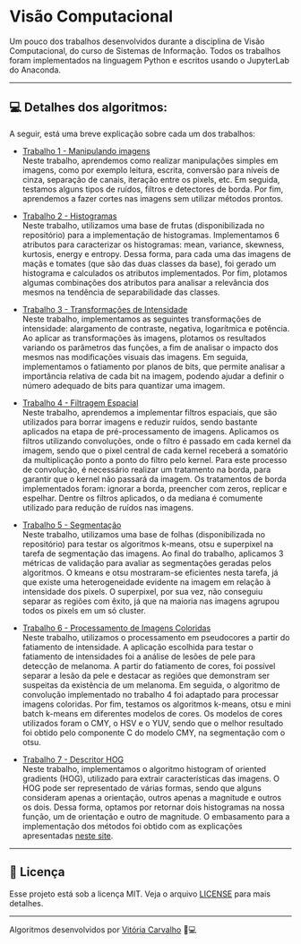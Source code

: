 # Visão Computacional

Um pouco dos trabalhos desenvolvidos durante a disciplina de Visão Computacional, do curso de Sistemas de Informação. Todos os trabalhos foram implementados na linguagem Python e escritos usando o JupyterLab do Anaconda.

---

## :computer: Detalhes dos algoritmos:

A seguir, está uma breve explicação sobre cada um dos trabalhos:

* <a href="https://github.com/VitoriaCarvalho/VisaoComputacional/blob/master/Trabalho%201%20-%20Manipulando%20Imagens/manipulandoImgs.ipynb">Trabalho 1 - Manipulando imagens</a>
<br>Neste trabalho, aprendemos como realizar manipulações simples em imagens, como por exemplo leitura, escrita, conversão para níveis de cinza, separação de canais, iteração entre os pixels, etc. Em seguida, testamos alguns tipos de ruídos, filtros e detectores de borda. Por fim, aprendemos a fazer cortes nas imagens sem utilizar métodos prontos.

* <a href="https://github.com/VitoriaCarvalho/VisaoComputacional/blob/master/Trabalho%202%20-%20Histogramas/histogramas.ipynb">Trabalho 2 - Histogramas</a>
<br>Neste trabalho, utilizamos uma base de frutas (disponibilizada no repositório) para a implementação de histogramas. Implementamos 6 atributos para caracterizar os histogramas: mean, variance, skewness, kurtosis, energy e entropy.  Dessa forma, para cada uma das imagens de maçãs e tomates (que são das duas classes da base), foi gerado um histograma e calculados os atributos implementados. Por fim, plotamos algumas combinações dos atributos para analisar a relevância dos mesmos na tendência de separabilidade das classes.

* <a href="https://github.com/VitoriaCarvalho/VisaoComputacional/blob/master/Trabalho%203%20-%20Transforma%C3%A7%C3%A3o%20de%20Intensidade%20e%20Quantiza%C3%A7%C3%A3o%20de%20Imagens/transf_intensidade.ipynb">Trabalho 3 - Transformações de Intensidade</a>
<br>Neste trabalho, implementamos as seguintes transformações de intensidade: alargamento de contraste, negativa, logarítmica e potência. Ao aplicar as transformações às imagens, plotamos os resultados variando os parâmetros das funções, a fim de analisar o impacto dos mesmos nas modificações visuais das imagens. Em seguida, implementamos o fatiamento por planos
de bits, que permite analisar a importância relativa de cada bit na imagem, podendo ajudar a definir o
número adequado de bits para quantizar uma imagem.

* <a href="https://github.com/VitoriaCarvalho/VisaoComputacional/blob/master/Trabalho%204%20-%20%09Filtragem%20Espacial/filtragem_espacial.ipynb">Trabalho 4 - Filtragem Espacial</a>
<br>Neste trabalho, aprendemos a implementar filtros espaciais, que são utilizados para borrar imagens e reduzir ruídos, sendo bastante aplicados na etapa de pré-processamento de imagens. Aplicamos os filtros utilizando convoluções, onde o filtro é passado em cada kernel da imagem, sendo que o pixel central de cada kernel receberá a somatório da multiplicação ponto a ponto do filtro pelo kernel. Para este processo de convolução, é necessário realizar um tratamento na borda, para garantir que o kernel não passará da imagem. Os tratamentos de borda implementados foram: ignorar a borda, preencher com zeros,
replicar e espelhar. Dentre os filtros aplicados, o da mediana é comumente utilizado para redução de ruídos nas imagens.

* <a href="https://github.com/VitoriaCarvalho/VisaoComputacional/blob/master/Trabalho%205%20-%20Segmenta%C3%A7%C3%A3o/segmentacao.ipynb">Trabalho 5 - Segmentação</a>
<br>Neste trabalho, utilizamos uma base de folhas (disponibilizada no repositório) para testar os algoritmos k-means, otsu e superpixel na tarefa de segmentação das imagens. Ao final do trabalho, aplicamos 3 métricas de validação para avaliar as segmentações geradas pelos algoritmos. O kmeans e otsu mostraram-se eficientes nesta tarefa, já que existe uma heterogeneidade evidente na imagem em relação à intensidade dos pixels. O superpixel, por sua vez, não conseguiu separar as regiões com êxito, já que na maioria nas imagens agrupou todos os pixels em um só cluster.

* <a href="https://github.com/VitoriaCarvalho/VisaoComputacional/blob/master/Trabalho%206%20-%20Processamento%20de%20Imagens%20Coloridas/transformacao_de_cores.ipynb">Trabalho 6 - Processamento de Imagens Coloridas</a>
<br>Neste trabalho, utilizamos o processamento em pseudocores a partir do fatiamento de intensidade. A aplicação escolhida para testar o fatiamento de intensidades foi a análise de lesões de pele para detecção de melanoma. A partir do fatiamento de cores, foi possível separar a lesão da pele e destacar as regiões que demonstram ser suspeitas da existência de um melanoma. Em seguida, o algoritmo de convolução implementado no trabalho 4 foi adaptado para processar imagens coloridas. Por fim, testamos os algoritmos k-means, otsu e mini batch k-means em diferentes modelos de cores. Os modelos de cores utilizados foram o CMY, o HSV e o YUV, sendo que o melhor resultado foi obtido pelo componente C do modelo CMY, na segmentação com o otsu.

* <a href="https://github.com/VitoriaCarvalho/VisaoComputacional/blob/master/Trabalho%207%20-%20Extra%C3%A7%C3%A3o%20de%20Caracter%C3%ADsticas%20-%20Descritor%20HOG/descritor_hog.ipynb">Trabalho 7 - Descritor HOG</a>
<br>Neste trabalho, implementamos o algoritmo histogram of oriented gradients (HOG), utilizado para extrair características das imagens. O HOG pode ser representado de várias formas, sendo que alguns consideram apenas a orientação, outros apenas a magnitude e outros os dois. Dessa forma, optamos por retornar dois histogramas na nossa função, um de orientação e outro de magnitude. O embasamento para a implementação dos métodos foi obtido com as explicações apresentadas <a href="https://www.analyticsvidhya.com/blog/2019/09/feature-engineering-images-introduction-hog-feature-descriptor/">neste site</a>.

---

## :memo: Licença

Esse projeto está sob a licença MIT. Veja o arquivo [LICENSE](https://github.com/VitoriaCarvalho/VisaoComputacional/blob/master/LICENSE) para mais detalhes.

---

Algoritmos desenvolvidos por [Vitória Carvalho](https://www.linkedin.com/in/vit%C3%B3ria-carvalho-90210b19a/) :woman::computer:
